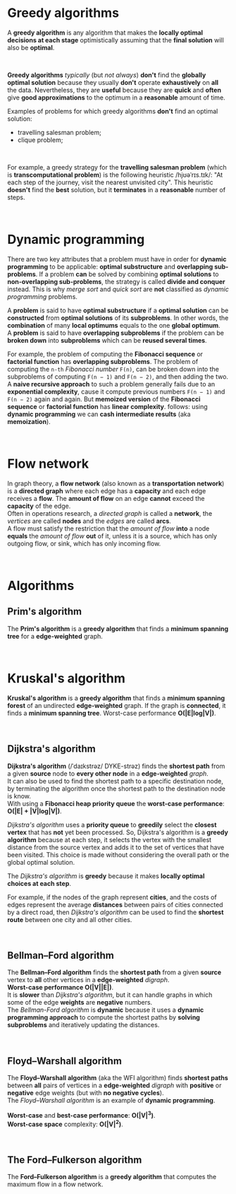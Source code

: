 # Greedy algorithms
A **greedy algorithm** is any algorithm that makes the **locally optimal decisions at each stage** optimistically assuming that the **final solution** will also be **optimal**.<br>

<br>

**Greedy algorithms** *typically* (but *not always*) **don't** find the **globally optimal solution** because they usually **don't** operate **exhaustively** on **all** the data. Nevertheless, they are **useful** because they are **quick** and **often** give **good approximations** to the optimum in a **reasonable** amount of time.<br>

Examples of problems for which greedy algorithms **don't** find an optimal solution:
- travelling salesman problem;
- clique problem;

<br>

For example, a greedy strategy for the **travelling salesman problem** (which is **transcomputational problem**) is the following heuristic /hjʊəˈrɪs.tɪk/: "At each step of the journey, visit the nearest unvisited city". This heuristic **doesn't** find the **best** solution, but it **terminates** in a **reasonable** number of steps.<br>

<br>

# Dynamic programming
There are two key attributes that a problem must have in order for **dynamic programming** to be applicable: **optimal substructure** and **overlapping sub-problems**.
If a problem **can** be solved by combining **optimal solutions** to **non-overlapping sub-problems**, the strategy is called **divide and conquer** instead. This is why *merge sort* and *quick sort* are **not** classified as *dynamic programming* problems.<br>

A **problem** is said to have **optimal substructure** if a **optimal solution** can be **constructed** from **optimal solutions** of its **subproblems**. In other words, the **combination** of many **local optimums** equals to the one **global optimum**.<br>
A **problem** is said to have **overlapping subproblems** if the problem can be **broken down** into **subproblems** which can be **reused several times**.<br>

For example, the problem of computing the **Fibonacci sequence** or **factorial function** has **overlapping subproblems**. The problem of computing the `n-th` *Fibonacci number* `F(n)`, can be broken down into the subproblems of computing `F(n − 1)` and `F(n − 2)`, and then adding the two. A **naive recursive approach** to such a problem generally fails due to an **exponential complexity**, cause it compute previous numbers `F(n − 1)` and `F(n − 2)` again and again. But **memoized version** of the **Fibonacci sequence** or **factorial function** has **linear complexity**.
follows: using **dynamic programming** we can **cash intermediate results** (aka **memoization**).

<br>

# Flow network
In graph theory, a **flow network** (also known as a **transportation network**) is a **directed graph** where each edge has a **capacity** and each edge receives a **flow**. The **amount of flow** on an edge **cannot** exceed the **capacity** of the edge.<br>
Often in operations research, a *directed graph* is called a **network**, the *vertices* are called **nodes** and the *edges* are called **arcs**.<br>
A flow must satisfy the restriction that the *amount of flow* **into** a node **equals** the *amount of flow* **out** of it, unless it is a source, which has only outgoing flow, or sink, which has only incoming flow.<br>

<br>

# Algorithms
## Prim's algorithm
The **Prim's algorithm** is a **greedy algorithm** that finds a **minimum spanning tree** for a **edge-weighted** graph.

<br>

# Kruskal's algorithm
**Kruskal's algorithm** is a **greedy algorithm** that finds a **minimum spanning forest** of an undirected **edge-weighted** graph. If the graph is **connected**, it finds a **minimum spanning tree**.
Worst-case performance **O(|E|log|V|)**.

<br>

## Dijkstra's algorithm
**Dijkstra's algorithm** (/ˈdaɪkstrəz/ DYKE-strəz) finds the **shortest path** from a given **source** node to **every other node** in a **edge-weighted** *graph*.<br>
It can also be used to find the shortest path to a specific destination node, by terminating the algorithm once the shortest path to the destination node is know.<br>
With using a **Fibonacci heap priority queue** the **worst-case performance**: **O(|E| + |V|log|V|)**.<br>

*Dijkstra's algorithm* uses a **priority queue** to **greedily** select the **closest vertex** that has **not** yet been processed. So, Dijkstra's algorithm is a **greedy algorithm** because at each step, it selects the vertex with the smallest distance from the source vertex and adds it to the set of vertices that have been visited. This choice is made without considering the overall path or the global optimal solution.

The *Dijkstra's algorithm* is **greedy** because it makes **locally optimal choices at each step**.<br>

For example, if the nodes of the graph represent **cities**, and the costs of edges represent the average **distances** between pairs of cities connected by a direct road, then *Dijkstra's algorithm* can be used to find the **shortest route** between one city and all other cities.<br>

<br>

## Bellman–Ford algorithm
The **Bellman–Ford algorithm** finds the **shortest path** from a given **source** vertex to **all** other vertices in a **edge-weighted** *digraph*.<br>
**Worst-case performance O(|V||E|)**.<br>
It is **slower** than *Dijkstra's algorithm*, but it can handle graphs in which some of the edge **weights** are **negative** numbers.<br>
The *Bellman-Ford algorithm* is **dynamic** because it uses a **dynamic programming approach** to compute the shortest paths by **solving subproblems** and iteratively updating the distances.<br>

<br>

## Floyd–Warshall algorithm
The **Floyd–Warshall algorithm** (aka the WFI algorithm) finds **shortest paths** between **all** pairs of vertices in a **edge-weighted** *digraph* with **positive** or **negative** edge weights (but with **no negative cycles**).<br>
The *Floyd–Warshall algorithm* is an example of **dynamic programming**.<br>

**Worst-case** and **best-case performance**: **O(|V|<sup>3</sup>)**.<br>
**Worst-case space** complexity: **O(|V|<sup>2</sup>)**.<br>

<br>

## The Ford–Fulkerson algorithm
The **Ford–Fulkerson algorithm** is a **greedy algorithm** that computes the maximum flow in a flow network.<br>

<br>
